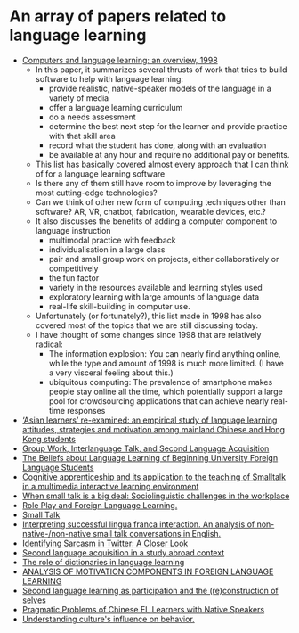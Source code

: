 An array of papers related to language learning
===============================================

* [Computers and language learning: an overview, 1998](https://pdfs.semanticscholar.org/aa93/9897656839e593d8c456607a646f89808a13.pdf)
  - In this paper, it summarizes several thrusts of work that tries to build software to help with language learning:
    - provide realistic, native-speaker models of the language in a variety of media
    - offer a language learning curriculum
    - do a needs assessment
    - determine the best next step for the learner and provide practice with that skill area
    - record what the student has done, along with an evaluation
    - be available at any hour and require no additional pay or benefits.
  - This list has basically covered almost every approach that I can think of for a language learning software
  - Is there any of them still have room to improve by leveraging the most cutting-edge technologies?
  - Can we think of other new form of computing techniques other than software? AR, VR, chatbot, fabrication, wearable devices, etc.?
  - It also discusses the benefits of adding a computer component to language instruction
    - multimodal practice with feedback
    - individualisation in a large class
    - pair and small group work on projects, either collaboratively or competitively
    - the fun factor
    - variety in the resources available and learning styles used
    - exploratory learning with large amounts of language data
    - real-life skill-building in computer use.
  - Unfortunately (or fortunately?), this list made in 1998 has also covered most of the topics that we are still discussing today.
  - I have thought of some changes since 1998 that are relatively radical:
    - The information explosion: You can nearly find anything online, while the type and amount of 1998 is much more limited. (I have a very visceral feeling about this.)
    - ubiquitous computing: The prevalence of smartphone makes people stay online all the time, which potentially support a large pool for crowdsourcing applications that can achieve nearly real-time responses
* [‘Asian learners’ re-examined: an empirical study of language learning attitudes, strategies and motivation among mainland Chinese and Hong Kong students](https://doi.org/10.1080/01434630802307890)
* [Group Work, Interlanguage Talk, and Second Language Acquisition](http://www.jstor.org/stable/3586827?seq=1#page_scan_tab_contents)
* [The Beliefs about Language Learning of Beginning University Foreign Language Students](http://www.jstor.org/stable/327506?seq=1#page_scan_tab_contents)
* [Cognitive apprenticeship and its application to the teaching of Smalltalk in a multimedia interactive learning environment
](https://repository.nie.edu.sg/bitstream/10497/16239/1/IS-23-133.pdf)
* [When small talk is a big deal: Sociolinguistic challenges in the workplace](https://www.researchgate.net/profile/Rebeca_Jasso-Aguilar/publication/222347193_Sources_Methods_and_Triangulation_in_Needs_Analysis_A_Critical_Perspective_in_a_Case_Study_of_Waikiki_Hotel_Maids/links/59ebc7234585151983cb768a/Sources-Methods-and-Triangulation-in-Needs-Analysis-A-Critical-Perspective-in-a-Case-Study-of-Waikiki-Hotel-Maids.pdf#page=352)
* [Role Play and Foreign Language Learning.](https://files.eric.ed.gov/fulltext/ED416688.pdf)
* [Small Talk](https://books.google.com/books?hl=en&lr=&id=bGrJAwAAQBAJ&oi=fnd&pg=PP1&dq=language+learning+smalltalk&ots=anI2rXX42L&sig=nyhkY_SsFnjkSLi7orq05U7H6Ew#v=onepage&q=language%20learning%20smalltalk&f=false)
* [Interpreting successful lingua franca interaction. An analysis of non-native-/non-native small talk conversations in English.](https://bop.unibe.ch/linguistik-online/article/view/1013/1673%20στις%2015)
* [Identifying Sarcasm in Twitter: A Closer Look](https://aclanthology.info/pdf/P/P11/P11-2102.pdf)
* [Second language acquisition in a study abroad context](https://books.google.com/books?hl=en&lr=&id=0lbd7jNZ4MQC&oi=fnd&pg=PR1&dq=language+learning+humor&ots=ynfXz6Jjjr&sig=kco8zSSWN5zJlPLAPJrRkiloZqY#v=onepage&q=language%20learning%20humor&f=false)
* [The role of dictionaries in language learning](https://books.google.com/books?hl=en&lr=&id=j2LXAwAAQBAJ&oi=fnd&pg=PA111&dq=language+learning+connotation&ots=ikAWP7Ngi_&sig=YnJJmDUXjZrLPsvBlrRLxZFIXvo#v=onepage&q=language%20learning%20connotation&f=false)
* [ANALYSIS OF MOTIVATION COMPONENTS IN FOREIGN LANGUAGE LEARNING](https://files.eric.ed.gov/fulltext/ED323810.pdf)
* [Second language learning as participation and the (re)construction of selves](https://books.google.com/books?hl=en&lr=&id=imwsewtZKSMC&oi=fnd&pg=PA155&dq=language+learning+connotation&ots=5QJ5oXbL-D&sig=tndDBy9LjSk7mNs3pZR6KQAWiKM#v=onepage&q=language%20learning%20connotation&f=false)
* [Pragmatic Problems of Chinese EL Learners with Native Speakers](http://en.cnki.com.cn/Article_en/CJFDTOTAL-WJYY198603010.htm)
* [Understanding culture's influence on behavior.](http://psycnet.apa.org/record/1992-98435-000)
